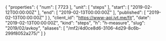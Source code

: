 {
  "properties": {
    "num": [
      7723
    ],
    "unit": [
      "steps"
    ],
    "start": [
      "2019-02-12T00:00:00Z"
    ],
    "end": [
      "2019-02-13T00:00:00Z"
    ],
    "published": [
      "2019-02-13T00:00:00Z"
    ]
  },
  "client_id": "https://www-api.jvt.me/fit",
  "date": "2019-02-13T00:00:00Z",
  "kind": "steps",
  "h": "h-measure",
  "slug": "2019/02/avkoy",
  "aliases": [
    "/mf2/4d0ce8d6-3106-4d29-8c6b-299f8052a275/"
  ]
}
